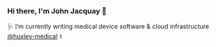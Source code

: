 ### Hi there, I'm John Jacquay 👋

🩺 I’m currently writing medical device software & cloud infrastructure [@huxley-medical](https://github.com/huxley-medical) ⚕️

